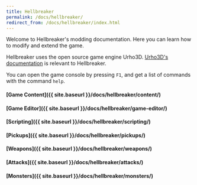 ```yaml
---
title: Hellbreaker
permalink: /docs/hellbreaker/
redirect_from: /docs/hellbreaker/index.html
---
```


Welcome to Hellbreaker's modding documentation.
Here you can learn how to modify and extend the game.

Hellbreaker uses the open source game engine Urho3D.
[Urho3D's documentation](https://urho3d.github.io/documentation/HEAD/index.html) is relevant to Hellbreaker.

You can open the game console by pressing `F1`, and get a list of commands with the command `help`.

#### [Game Content]({{ site.baseurl }}/docs/hellbreaker/content/)
#### [Game Editor]({{ site.baseurl }}/docs/hellbreaker/game-editor/)
#### [Scripting]({{ site.baseurl }}/docs/hellbreaker/scripting/)
#### [Pickups]({{ site.baseurl }}/docs/hellbreaker/pickups/)
#### [Weapons]({{ site.baseurl }}/docs/hellbreaker/weapons/)
#### [Attacks]({{ site.baseurl }}/docs/hellbreaker/attacks/)
#### [Monsters]({{ site.baseurl }}/docs/hellbreaker/monsters/)